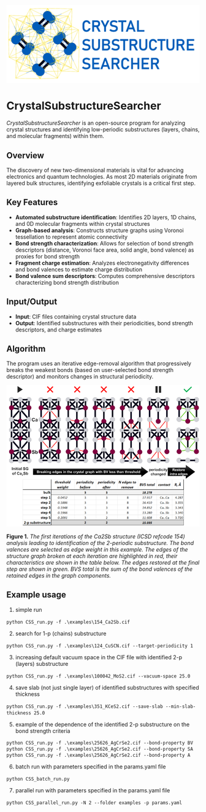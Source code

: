 ![Logo](images/CSS_logo.png)

# CrystalSubstructureSearcher
*CrystalSubstructureSearcher* is an open-source program for analyzing crystal structures and identifying low-periodic substructures (layers, chains, and molecular fragments) within them.

## Overview

The discovery of new two-dimensional materials is vital for advancing electronics and quantum technologies. As most 2D materials originate from layered bulk structures, identifying exfoliable crystals is a critical first step.

## Key Features

- **Automated substructure identification**: Identifies 2D layers, 1D chains, and 0D molecular fragments within crystal structures
- **Graph-based analysis**: Constructs structure graphs using Voronoi tessellation to represent atomic connectivity
- **Bond strength characterization**: Allows for selection of bond strength descriptors (distance, Voronoi face area, solid angle, bond valence) as proxies for bond strength
- **Fragment charge estimation**: Analyzes electronegativity differences and bond valences to estimate charge distribution
- **Bond valence sum descriptors**: Computes comprehensive descriptors characterizing bond strength distribution

## Input/Output

- **Input**: CIF files containing crystal structure data
- **Output**: Identified substructures with their periodicities, bond strength descriptors, and charge estimates

## Algorithm
The program uses an iterative edge-removal algorithm that progressively breaks the weakest bonds (based on user-selected bond strength descriptor) and monitors changes in structural periodicity.

![Workflow](images/algo_example.png)

**Figure 1.** *The first iterations of the Ca2Sb structure (ICSD refcode 154) analysis leading to identification of the 2-periodic substructure. The bond valences are selected as edge weight in this example. The edges of the structure graph broken at each iteration are highlighted in red, their characteristics are shown in the table below. The edges restored at the final step are shown in green. BVS total is the sum of the bond valences of the retained edges in the graph components.*

## Example usage

1. simple run

```python CSS_run.py -f .\examples\154_Ca2Sb.cif```

2. search for 1-p (chains) substructure

```python CSS_run.py -f .\examples\124_CuSCN.cif --target-periodicity 1```

3. increasing default vacuum space in the CIF file with identified 2-p (layers) substructure

```python CSS_run.py -f .\examples\100042_MoS2.cif --vacuum-space 25.0```

4. save slab (not just single layer) of identified substructures with specified thickness

```python CSS_run.py -f .\examples\351_KCeS2.cif --save-slab --min-slab-thickness 25.0```

5. example of the dependence of the identified 2-p substructure on the bond strength criteria

```
python CSS_run.py -f .\examples\25626_AgCrSe2.cif --bond-property BV
python CSS_run.py -f .\examples\25626_AgCrSe2.cif --bond-property SA
python CSS_run.py -f .\examples\25626_AgCrSe2.cif --bond-property A
```

6. batch run with parameters specified in the params.yaml file

```python CSS_batch_run.py```

7. parallel run with parameters specified in the params.yaml file

```python CSS_parallel_run.py -N 2 --folder examples -p params.yaml```